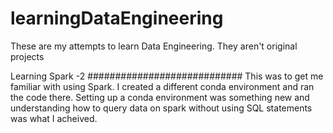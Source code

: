 # learningDataEngineering
These are my attempts to learn Data Engineering. They aren't original projects



Learning Spark -2 
############################
This was to get me familiar with using Spark. I created a different conda environment and ran the code there. Setting up a conda environment was something new and understanding how to query data on spark without using SQL statements was what I acheived.
